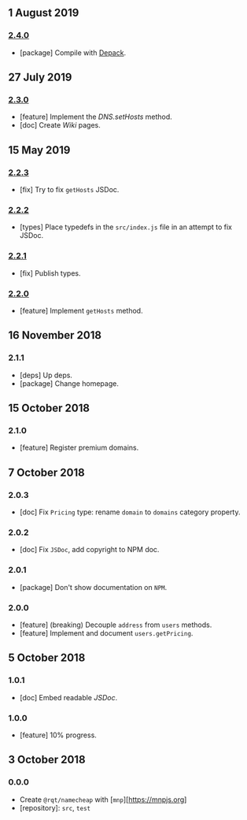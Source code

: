 ## 1 August 2019

### [2.4.0](https://github.com/rqt/namecheap/compare/v2.3.0...v2.4.0)

- [package] Compile with [Depack](https://compiler.page).

## 27 July 2019

### [2.3.0](https://github.com/rqt/namecheap/compare/v2.2.3...v2.3.0)

- [feature] Implement the _DNS.setHosts_ method.
- [doc] Create _Wiki_ pages.

## 15 May 2019

### [2.2.3](https://github.com/rqt/namecheap/compare/v2.2.2...v2.2.3)

- [fix] Try to fix `getHosts` JSDoc.

### [2.2.2](https://github.com/rqt/namecheap/compare/v2.2.1...v2.2.2)

- [types] Place typedefs in the `src/index.js` file in an attempt to fix JSDoc.

### [2.2.1](https://github.com/rqt/namecheap/compare/v2.2.0...v2.2.1)

- [fix] Publish types.

### [2.2.0](https://github.com/rqt/namecheap/compare/v2.1.1...v2.2.0)

- [feature] Implement `getHosts` method.

## 16 November 2018

### 2.1.1

- [deps] Up deps.
- [package] Change homepage.

## 15 October 2018

### 2.1.0

- [feature] Register premium domains.

## 7 October 2018

### 2.0.3

- [doc] Fix `Pricing` type: rename `domain` to `domains` category property.

### 2.0.2

- [doc] Fix `JSDoc`, add copyright to NPM doc.

### 2.0.1

- [package] Don't show documentation on `NPM`.

### 2.0.0

- [feature] (breaking) Decouple `address` from `users` methods.
- [feature] Implement and document `users.getPricing`.

## 5 October 2018

### 1.0.1

- [doc] Embed readable _JSDoc_.

### 1.0.0

- [feature] 10% progress.

## 3 October 2018

### 0.0.0

- Create `@rqt/namecheap` with [`mnp`][https://mnpjs.org]
- [repository]: `src`, `test`